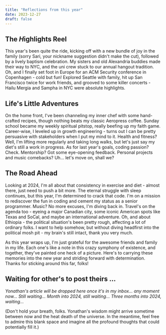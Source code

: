 ```yaml
---
title: "Reflections from this year"
date: 2023-12-27
draft: false
---
```


## The *H*ighlights Reel

This year's been quite the ride, kicking off with a new bundle of joy in the family (sorry Sari, your nickname suggestion didn't make the cut), followed by a lively baptism celebration. My sisters and old Alexandria buddies made their way to NYC, and the uni crew stuck to our annual hangout tradition. Oh, and I finally set foot in Europe for an ACM Security conference in Copenhagen - cold but fun! Explored Seattle with family, hit up San Francisco twice for work friends, and grooved to some killer concerts - Hailu Mergia and Sampha in NYC were absolute highlights.

## Life's Little Adventures

On the home front, I've been channeling my inner chef with some hand-crafted recipes, though nothing beats my classic Aeropress coffee. Sunday school became my weekly spiritual pitstop, really beefing up my faith game. Career-wise, I leveled up in growth engineering - turns out I can be pretty persuasive with stakeholders when I put my mind to it. Health and fitness? Well, I'm lifting more regularly and taking long walks, but let's just say my diet's still a work in progress. As for last year's goals, coding passion? Check. Mentorship? Got some eye-opening feedback. Personal projects and music comebacks? Uh... let's move on, shall we?

## The Road Ahead

Looking at 2024, I'm all about that consistency in exercise and diet - almost there, just need to push a bit more. The eternal struggle with sleep continues, but this year, I'm determined to crack that code. I'm on a mission to rediscover the fun in coding and cement my status as a senior programmer. Music? No more excuses, I'm diving back in. Travel's on the agenda too - eyeing a major Canadian city, some iconic American spots like Texas and SoCal, and maybe an international adventure. Oh, and about Ethiopia - the political situation's been pretty rough, affecting a lot of ordinary folks. I want to help somehow, but without diving headfirst into the political mosh pit - my brain's still intact, thank you very much.

As this year wraps up, I'm just grateful for the awesome friends and family in my life. Each one's like a note in this crazy symphony of existence, and together, they've painted one heck of a picture. Here's to carrying these memories into the new year and striding forward with determination. Thanks for sticking around this far, folks!

## Waiting for other's to post theirs ...

_Yonathan's article will be dropped here once it's in my inbox... any moment now..._
_Still waiting…_
_Month into 2024, still waiting..._
_Three months into 2024, waiting..._

(Don't hold your breath, folks. Yonathan's wisdom might arrive sometime between now and the heat death of the universe. In the meantime, feel free to admire this blank space and imagine all the profound thoughts that could potentially fill it.)
